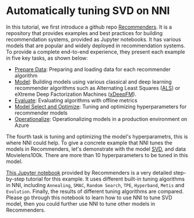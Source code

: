 # Automatically tuning SVD on NNI

In this tutorial, we first introduce a github repo [Recommenders](https://github.com/Microsoft/Recommenders). It is a repository that provides examples and best practices for building recommendation systems, provided as Jupyter notebooks. It has various models that are popular and widely deployed in recommendation systems. To provide a complete end-to-end experience, they present each example in five key tasks, as shown below:

- [Prepare Data](https://github.com/Microsoft/Recommenders/blob/master/notebooks/01_prepare_data/README.md): Preparing and loading data for each recommender algorithm
- [Model](https://github.com/Microsoft/Recommenders/blob/master/notebooks/02_model/README.md): Building models using various classical and deep learning recommender algorithms such as Alternating Least Squares ([ALS](https://spark.apache.org/docs/latest/api/python/_modules/pyspark/ml/recommendation.html#ALS)) or eXtreme Deep Factorization Machines ([xDeepFM](https://arxiv.org/abs/1803.05170)).
- [Evaluate](https://github.com/Microsoft/Recommenders/blob/master/notebooks/03_evaluate/README.md): Evaluating algorithms with offline metrics
- [Model Select and Optimize](https://github.com/Microsoft/Recommenders/blob/master/notebooks/04_model_select_and_optimize/README.md): Tuning and optimizing hyperparameters for recommender models
- [Operationalize](https://github.com/Microsoft/Recommenders/blob/master/notebooks/05_operationalize/README.md): Operationalizing models in a production environment on Azure

The fourth task is tuning and optimizing the model's hyperparametrs, this is where NNI could help. To give a concrete example that NNI tunes the models in Recommenders, let's demonstrate with the model [SVD](https://github.com/Microsoft/Recommenders/blob/master/notebooks/02_model/surprise_svd_deep_dive.ipynb), and data Movielens100k. There are more than 10 hyperparameters to be tuned in this model. 

[This Jupyter notebook](https://github.com/Microsoft/Recommenders/blob/master/notebooks/04_model_select_and_optimize/nni_surprise_svd.ipynb) provided by Recommenders is a very detailed step-by-step tutorial for this example. It uses different built-in tuning algorithms in NNI, including `Annealing`, `SMAC`, `Random Search`, `TPE`, `Hyperband`, `Metis` and `Evolution`. Finally, the results of different tuning algorithms are compared. Please go through this notebook to learn how to use NNI to tune SVD model, then you could further use NNI to tune other models in Recommenders.
